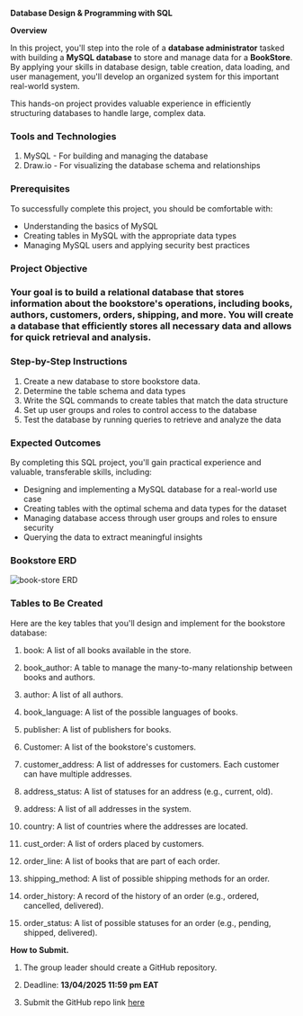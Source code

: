 

**Database Design & Programming with SQL**

**Overview**

In this project, you'll step into the role of a **database administrator** tasked with building a  **MySQL database** to store and manage data for a **BookStore**. By applying your skills in database design, table creation, data loading, and user management, you'll develop an organized system for this important real-world system. 

This hands-on project provides valuable experience in efficiently structuring databases to handle large, complex data.

### 

### 

### 

### 

### 

### 

### **Tools and Technologies**

1. MySQL \- For building and managing the database  
2. Draw.io \- For visualizing the database schema and relationships

### 

### 

### 

### **Prerequisites**

To successfully complete this project, you should be comfortable with:

* Understanding the basics of MySQL  
* Creating tables in MySQL with the appropriate data types  
* Managing MySQL users and applying security best practices

### **Project Objective**

### Your goal is to build a relational database that stores information about the bookstore's operations, including books, authors, customers, orders, shipping, and more. You will create a database that efficiently stores all necessary data and allows for quick retrieval and analysis.

### 

### 

### **Step-by-Step Instructions**

1. Create a new database to store bookstore data.  
2. Determine the table schema and data types  
3. Write the SQL commands to create tables that match the data structure  
4. Set up user groups and roles to control access to the database  
5. Test the database by running queries to retrieve and analyze the data

### 

### **Expected Outcomes**

By completing this SQL project, you'll gain practical experience and valuable, transferable skills, including:

* Designing and implementing a MySQL database for a real-world use case  
* Creating tables with the optimal schema and data types for the dataset  
* Managing database access through user groups and roles to ensure security  
* Querying the data to extract meaningful insights 

### 

### 

### 

### 

### Bookstore ERD  

![book-store ERD](https://github.com/user-attachments/assets/449061da-54a3-4409-9a4e-619b197b05d4)



### 

### 

### **Tables to Be Created**

Here are the key tables that you'll design and implement for the bookstore database:

1. book: A list of all books available in the store.

2. book\_author: A table to manage the many-to-many relationship between books and authors.

3. author: A list of all authors.

4. book\_language: A list of the possible languages of books.

5. publisher: A list of publishers for books.

6. Customer: A list of the bookstore's customers.

7. customer\_address: A list of addresses for customers. Each customer can have multiple addresses.

8. address\_status: A list of statuses for an address (e.g., current, old).

9. address: A list of all addresses in the system.

10. country: A list of countries where the addresses are located.

11. cust\_order: A list of orders placed by customers.

12. order\_line: A list of books that are part of each order.

13. shipping\_method: A list of possible shipping methods for an order.

14. order\_history: A record of the history of an order (e.g., ordered, cancelled, delivered).

15. order\_status: A list of possible statuses for an order (e.g., pending, shipped, delivered). 

**How to Submit.**

1. The group leader should create a GitHub repository.  
2. Deadline: **13/04/2025 11:59 pm EAT**

3. Submit the GitHub repo link [here](https://forms.gle/DrKeuqKbeW45x9Gb6)
